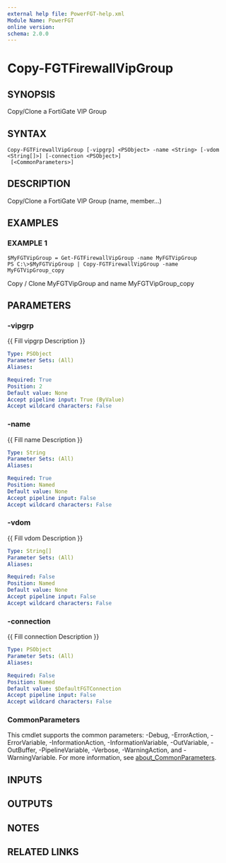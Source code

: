 ```yaml
---
external help file: PowerFGT-help.xml
Module Name: PowerFGT
online version:
schema: 2.0.0
---
```


# Copy-FGTFirewallVipGroup

## SYNOPSIS
Copy/Clone a FortiGate VIP Group

## SYNTAX

```
Copy-FGTFirewallVipGroup [-vipgrp] <PSObject> -name <String> [-vdom <String[]>] [-connection <PSObject>]
 [<CommonParameters>]
```

## DESCRIPTION
Copy/Clone a FortiGate VIP Group (name, member...)

## EXAMPLES

### EXAMPLE 1
```
$MyFGTVipGroup = Get-FGTFirewallVipGroup -name MyFGTVipGroup
PS C:\>$MyFGTVipGroup | Copy-FGTFirewallVipGroup -name MyFGTVipGroup_copy
```

Copy / Clone MyFGTVipGroup and name MyFGTVipGroup_copy

## PARAMETERS

### -vipgrp
{{ Fill vipgrp Description }}

```yaml
Type: PSObject
Parameter Sets: (All)
Aliases:

Required: True
Position: 2
Default value: None
Accept pipeline input: True (ByValue)
Accept wildcard characters: False
```

### -name
{{ Fill name Description }}

```yaml
Type: String
Parameter Sets: (All)
Aliases:

Required: True
Position: Named
Default value: None
Accept pipeline input: False
Accept wildcard characters: False
```

### -vdom
{{ Fill vdom Description }}

```yaml
Type: String[]
Parameter Sets: (All)
Aliases:

Required: False
Position: Named
Default value: None
Accept pipeline input: False
Accept wildcard characters: False
```

### -connection
{{ Fill connection Description }}

```yaml
Type: PSObject
Parameter Sets: (All)
Aliases:

Required: False
Position: Named
Default value: $DefaultFGTConnection
Accept pipeline input: False
Accept wildcard characters: False
```

### CommonParameters
This cmdlet supports the common parameters: -Debug, -ErrorAction, -ErrorVariable, -InformationAction, -InformationVariable, -OutVariable, -OutBuffer, -PipelineVariable, -Verbose, -WarningAction, and -WarningVariable. For more information, see [about_CommonParameters](http://go.microsoft.com/fwlink/?LinkID=113216).

## INPUTS

## OUTPUTS

## NOTES

## RELATED LINKS
